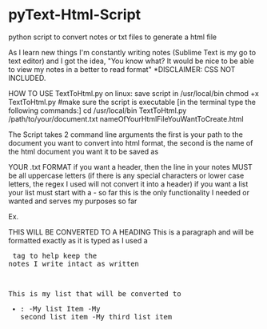 # pyText-Html-Script
python script to convert notes or txt files to generate a html file

As I learn new things I'm constantly writing notes (Sublime Text is my go to text editor) and I got the idea, "You know what? It would be nice to be able to view my notes in a better to read format" 
*DISCLAIMER: CSS NOT INCLUDED.

HOW TO USE TextToHtml.py on linux:
save script in /usr/local/bin
chmod +x TextToHtml.py #make sure the script is executable
[in the terminal type the following commands:]
cd /usr/local/bin
TextToHtml.py /path/to/your/document.txt nameOfYourHtmlFileYouWantToCreate.html

The Script takes 2 command line arguments the first is your path to the document you want to convert into html format, the second is the name of the html document you want it to be saved as

YOUR .txt FORMAT
if you want a header, then the line in your notes MUST be all uppercase letters (if there is any special characters or lower case letters, the regex I used will not convert it into a header)
if you want a list your list must start with a -
so far this is the only functionality I needed or wanted and serves my purposes so far

Ex.

THIS WILL BE CONVERTED TO A HEADING
This is a paragraph and 
will be formatted exactly as it
is typed as I used a <pre> tag to help
keep the notes I write intact as written

This is my list that will be converted to <ul><li>:
  -My list Item
  -My second list item
  -My third list item
